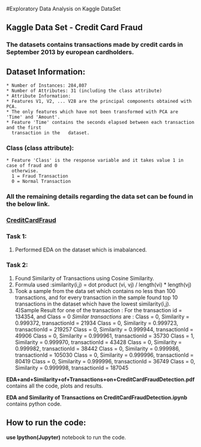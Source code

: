 
#Exploratory Data Analysis on Kaggle DataSet
  
## Kaggle Data Set - Credit Card Fraud
### The datasets contains transactions made by credit cards in September 2013 by european cardholders. 
## Dataset Information:
    * Number of Instances: 284,807
    * Number of Attributes: 31 (including the class attribute)
    * Attribute Information:
    * Features V1, V2, ... V28 are the principal components obtained with PCA.    
    * The only features which have not been transformed with PCA are 'Time' and 'Amount'.
    * Feature 'Time' contains the seconds elapsed between each transaction and the first 
      transaction in the   dataset.
### Class (class attribute):
    * Feature 'Class' is the response variable and it takes value 1 in case of fraud and 0 
      otherwise. 
      1 = Fraud Transaction
      0 = Normal Transaction
### All the remaining details regarding the data set can be found in the below link.
### [CreditCardFraud](https://www.kaggle.com/dalpozz/creditcardfraud/data)

### Task 1:
1) Performed EDA on the dataset which is imabalanced.

### Task 2:  
1) Found Similarity of Transactions using Cosine Similarity.
2) Formula used :similarity(i,j) = dot product (vi, vj) / length(vi) * length(vj)
3) Took a sample from the data set which contains no less than 100 transactions, and for every transaction in the sample found  top 10 transactions 
     in the dataset which have the lowest similarity(i,j).
4)Sample Result for one of the transaction :
    For the transaction id = 134354, and Class = 0    *Similar transactions* are :   Class = 0, Similarity = 0.999372, transactionId = 21934   Class = 0, Similarity = 0.999723, transactionId = 219257   Class = 0, Similarity = 0.999944, transactionId = 49906   Class = 0, Similarity = 0.999961, transactionId = 35730   Class = 1, Similarity = 0.999970, transactionId = 43428   Class = 0, Similarity = 0.999982, transactionId = 38442   Class = 0, Similarity = 0.999986, transactionId = 105030   Class = 0, Similarity = 0.999996, transactionId = 80419   Class = 0, Similarity = 0.999996, transactionId = 36749   Class = 0, Similarity = 0.999998, transactionId = 187045     


 **EDA+and+Similarity+of+Transactions+on+CreditCardFraudDetection.pdf** contains all the code, plots and results.
 
 **EDA and Similarity of Transactions on CreditCardFraudDetection.ipynb** contains python code.
 
 ## How to run the code:
  **use Ipython(Jupyter)** notebook to run the code.



